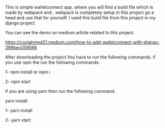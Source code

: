 This is simple walletconnect app. where you will find a build file which is made by webpack and , webpack is completely setup in this project go a head and use that for yourself.
I used this build file from this project in my django project.

You can see the demo on medium article related to this project.

https://coolahmed21.medium.com/how-to-add-walletconnect-with-django-399bec058566

After downloading the project.You have to run the following commands.
if you use npm the run the following commands. 

1- npm install 
or 
npm i

2- npm start


if you are using yarn then run the following command.

yarn install

1- yarn install 

2- yarn start




